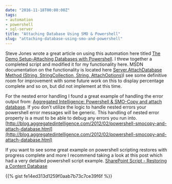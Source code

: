 ```yaml
---
date: "2016-11-18T00:00:00Z"
tags:
- automation
- powershell
- sql-server
title: "Attaching Database Using SMO & Powershell"
slug: "attaching-database-using-smo-and-powershell"
---
```


Steve Jones wrote a great article on using this automation here titled [The Demo Setup-Attaching Databases with Powershell](http://bit.ly/2fZNZIG). I threw together a completed script and modified it for my functionality here. MSDN documentation on the functionality is located here [Server.AttachDatabase Method (String, StringCollection, String, AttachOptions)](http://bit.ly/2fZPypU)I see some definitive room for improvement with some future work on this to display percentage complete and so on, but did not implement at this time.

For the nested error handling I found a great example of handling the error output from: [Aggregated Intelligence: Powershell & SMO-Copy and attach database](http://bit.ly/2fZPrL9). If you don't utilize the logic to handle nested errors your powershell error messages will be generic. This handling of nested error property is a must to be able to debug any errors you run into.
[http://blog.aggregatedintelligence.com/2012/02/powershell-smocopy-and-attach-database.html](http://blog.aggregatedintelligence.com/2012/02/powershell-smocopy-and-attach-database.html)

If you want to see some great example on powershell scripting restores with progress complete and more I recommend taking a look at this post which had a very detailed powershell script example. [SharePoint Script - Restoring a Content Database](http://bit.ly/2fZQGJX)

{{% gist fe14ed313d1259f0aab7b73c7ce39f6f %}}

